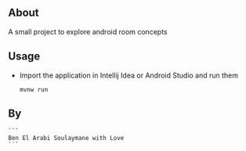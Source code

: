 
## About

A small project to explore android room concepts

## Usage

* Import the application in Intellij Idea or Android Studio and run them

    ```
    mvnw run
    ```
## By

    ```
    Ben El Arabi Soulaymane with Love
    ```
